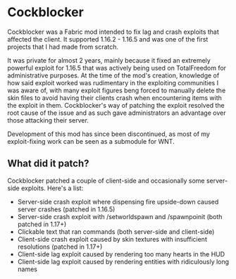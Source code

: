 # Cockblocker
Cockblocker was a Fabric mod intended to fix lag and crash exploits that affected the client. It supported 1.16.2 - 1.16.5 and was one of the first projects that I had made from scratch.

It was private for almost 2 years, mainly because it fixed an extremely powerful exploit for 1.16.5 that was actively being used on TotalFreedom for administrative purposes. At the time of the mod's creation, knowledge of how said exploit worked was rudimentary in the exploiting communities I was aware of, with many exploit figures beng forced to manually delete the skin files to avoid having their clients crash when encountering items with the exploit in them. Cockblocker's way of patching the exploit resolved the root cause of the issue and as such gave administrators an advantage over those attacking their server.

Development of this mod has since been discontinued, as most of my exploit-fixing work can be seen as a submodule for WNT.

## What did it patch?
Cockblocker patched a couple of client-side and occasionally some server-side exploits. Here's a list:
* Server-side crash exploit where dispensing fire upside-down caused server crashes (patched in 1.16.5)
* Server-side crash exploit with /setworldspawn and /spawnpoinit (both patched in 1.17+)
* Clickable text that ran commands (both server-side and client-side)
* Client-side crash exploit caused by skin textures with insufficient resolutions (patched in 1.17+)
* Client-side lag exploit caused by rendering too many hearts in the HUD
* Client-side lag exploit caused by rendering entities with ridiculously long names
